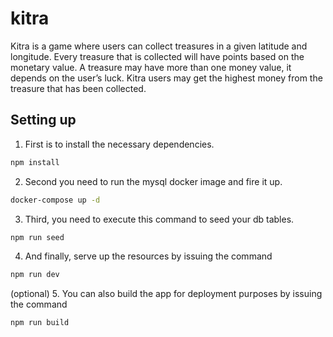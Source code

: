 # kitra
Kitra is a game where users can collect treasures in a given latitude and longitude. Every treasure that is collected will have points based on the monetary value. A treasure may have more than one money value, it depends on the user’s luck. Kitra users may get the highest money from the treasure that has been collected.

## Setting up
1. First is to install the necessary dependencies.
```bash
npm install
```

2. Second you need to run the mysql docker image and fire it up.
```bash
docker-compose up -d
```

3. Third, you need to execute this command to seed your db tables.
```bash
npm run seed
```

4. And finally, serve up the resources by issuing the command
```bash
npm run dev
```

(optional) 5. You can also build the app for deployment purposes by issuing the command
```bash
npm run build
```